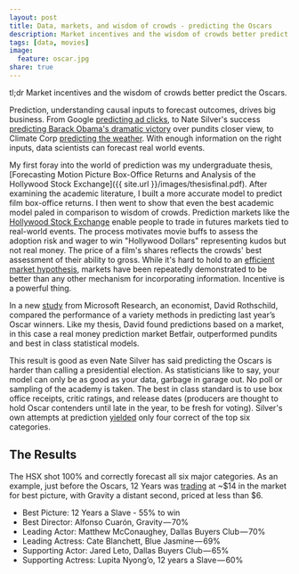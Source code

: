 ```yaml
---
layout: post
title: Data, markets, and wisdom of crowds - predicting the Oscars
description: Market incentives and the wisdom of crowds better predict the Oscars.
tags: [data, movies]
image:
  feature: oscar.jpg
share: true
---
```


tl;dr Market incentives and the wisdom of crowds better predict the Oscars.


Prediction, understanding causal inputs to forecast outcomes, drives big business.  From Google [predicting ad clicks](http://static.googleusercontent.com/media/research.google.com/en/us/pubs/archive/41159.pdf), to Nate Silver's success [predicting Barack Obama's dramatic victory](http://fivethirtyeight.blogs.nytimes.com/2012/11/06/nov-5-late-poll-gains-for-obama-leave-romney-with-longer-odds/) over pundits closer view, to Climate Corp [predicting the weather](http://www.triplepundit.com/2013/11/monsantos-climate-corp-predicting-weather-controlling-food-prices/).  With enough information on the right inputs, data scientists can forecast real world events.

My first foray into the world of prediction was my undergraduate thesis, [Forecasting Motion Picture Box-Office Returns and Analysis of the Hollywood Stock Exchange]({{ site.url }}/images/thesisfinal.pdf).  After examining the academic literature, I built a more accurate model to predict film box-office returns.  I then went to show that even the best academic model paled in comparison to wisdom of crowds.  Prediction markets like the [Hollywood Stock Exchange](http://www.hsx.com/) enable people to trade in futures markets tied to real-world events.  The process motivates movie buffs to assess the adoption risk and wager to win "Hollywood Dollars" representing kudos but not real money.  The price of a film's shares reflects the crowds' best assessment of their ability to gross.  While it's hard to hold to an [efficient market hypothesis](http://en.wikipedia.org/wiki/Efficient-market_hypothesis), markets have been repeatedly demonstrated to be better than any other mechanism for incorporating information.  Incentive is a powerful thing.

In a new [study](http://researchdmr.com/ForecastingOscar) from Microsoft Research, an economist, David Rothschild, compared the performance of a variety methods in predicting last year’s Oscar winners. Like my thesis, David found predictions based on a market, in this case a real money prediction market Betfair, outperformed pundits and best in class statistical models.

This result is good as even Nate Silver has said predicting the Oscars is harder than calling a presidential election.  As statisticians like to say, your model can only be as good as your data, garbage in garage out.  No poll or sampling of the academy is taken.  The best in class standard is to use box office receipts, critic ratings, and release dates (producers are thought to hold Oscar contenders until late in the year, to be fresh for voting).  Silver's own attempts at prediction [yielded](http://www.fivethirtyeight.com/2009/02/some-post-oscars-thoughts-on.html) only four correct of the top six categories.

## The Results

The HSX shot 100% and correctly forecast all six major categories.  As an example, just before the Oscars, 12 Years was [trading](http://www.hsx.com/security/feature.php?type=awardoption&stype=A4P) at ~$14 in the market for best picture, with Gravity a distant second, priced at less than $6.

* Best Picture: 12 Years a Slave - 55% to win
* Best Director: Alfonso Cuarón, Gravity — 70%
* Leading Actor: Matthew McConaughey, Dallas Buyers Club — 70%
* Leading Actress: Cate Blanchett, Blue Jasmine — 69%
* Supporting Actor: Jared Leto, Dallas Buyers Club — 65%
* Supporting Actress: Lupita Nyong’o, 12 years a Slave — 60%
